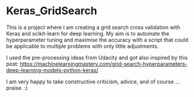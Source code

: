 # Keras_GridSearch
This is a project where I am creating a grid search cross validation 
with Keras and scikit-learn for deep learning. My aim is to automate 
the hyperparameter tuning and maximise the accuracy with a script that 
could be applicable to multiple problems with only little adjustments.

I used the pre-processing ideas from Udacity and got also inspired by 
this post: 
https://machinelearningmastery.com/grid-search-hyperparameters-deep-learning-models-python-keras/

I am very happy to take constructive criticism, advice, and of course ... praise. :) 


